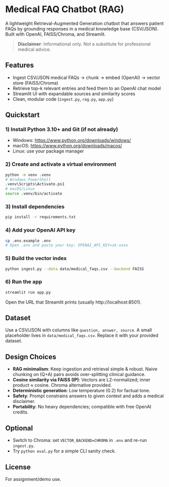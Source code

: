# Medical FAQ Chatbot (RAG)

A lightweight Retrieval-Augmented Generation chatbot that answers patient FAQs by grounding responses in a medical knowledge base (CSV/JSON). Built with OpenAI, FAISS/Chroma, and Streamlit.

> **Disclaimer**: Informational only. Not a substitute for professional medical advice.

## Features
- Ingest CSV/JSON medical FAQs → chunk → embed (OpenAI) → vector store (FAISS/Chroma)
- Retrieve top-k relevant entries and feed them to an OpenAI chat model
- Streamlit UI with expandable sources and similarity scores
- Clean, modular code (`ingest.py`, `rag.py`, `app.py`)

## Quickstart

### 1) Install Python 3.10+ and Git (if not already)
- Windows: https://www.python.org/downloads/windows/
- macOS: https://www.python.org/downloads/macos/
- Linux: use your package manager

### 2) Create and activate a virtual environment
```bash
python -m venv .venv
# Windows PowerShell
.venv\Scripts\Activate.ps1
# macOS/Linux
source .venv/bin/activate
```

### 3) Install dependencies
```bash
pip install -r requirements.txt
```

### 4) Add your OpenAI API key
```bash
cp .env.example .env
# Open .env and paste your key: OPENAI_API_KEY=sk-xxxx
```

### 5) Build the vector index
```bash
python ingest.py --data data/medical_faqs.csv --backend FAISS
```

### 6) Run the app
```bash
streamlit run app.py
```

Open the URL that Streamlit prints (usually http://localhost:8501).

## Dataset
Use a CSV/JSON with columns like `question, answer, source`. A small placeholder lives in `data/medical_faqs.csv`. Replace it with your provided dataset.

## Design Choices
- **RAG minimalism**: Keep ingestion and retrieval simple & robust. Naive chunking on (Q+A) pairs avoids over-splitting clinical guidance.
- **Cosine similarity via FAISS (IP)**: Vectors are L2-normalized; inner product ≈ cosine. Chroma alternative provided.
- **Deterministic generation**: Low temperature (0.2) for factual tone.
- **Safety**: Prompt constrains answers to given context and adds a medical disclaimer.
- **Portability**: No heavy dependencies; compatible with free OpenAI credits.

## Optional
- Switch to Chroma: set `VECTOR_BACKEND=CHROMA` in `.env` and re-run `ingest.py`.
- Try `python eval.py` for a simple CLI sanity check.

## License
For assignment/demo use.
